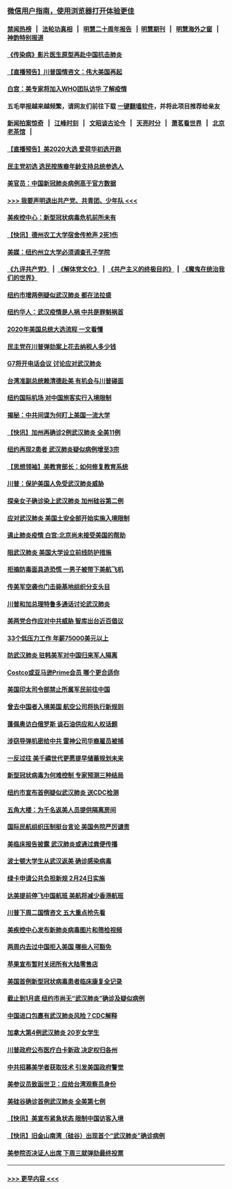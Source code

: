### [微信用户指南，使用浏览器打开体验更佳](https://github.com/gfw-breaker/banned-news1/blob/master/indexes/wechat-guide.md?t=0)
#### [禁闻热榜](热点新闻.md?t=0)  &nbsp;&nbsp;|&nbsp;&nbsp; [法轮功真相](https://github.com/gfw-breaker/truth/blob/master/README.md?t=0) &nbsp;&nbsp;|&nbsp;&nbsp; [明慧二十周年报告](https://github.com/gfw-breaker/mh-reports/blob/master/README.md?t=0) &nbsp;&nbsp;|&nbsp;&nbsp;[明慧期刊](https://github.com/gfw-breaker/mh-qikan) &nbsp;&nbsp;|&nbsp;&nbsp; [明慧海外之窗](https://github.com/gfw-breaker/mh-news/blob/master/README.md?t=0) &nbsp;&nbsp;|&nbsp;&nbsp; [神韵特别报道](https://github.com/gfw-breaker/mh-news/blob/master/shenyun.md?t=0)
#### [《传染病》影片医生原型再赴中国抗击肺炎](../pages/nsc412/n11842626.md?t=02040922) 
#### [【直播预告】川普国情咨文：伟大美国再起](../pages/nsc412/n11842079.md?t=02040922) 
#### [白宫：美专家将加入WHO团队访华 了解疫情](../pages/nsc412/n11842198.md?t=02040922) 
#### 五毛举报越来越频繁，请网友们前往下载 [一键翻墙软件](https://github.com/gfw-breaker/ssr-accounts)，并将此项目推荐给亲友
#### [新闻拍案惊奇](https://github.com/gfw-breaker/banned-news1/blob/master/pages/link4.md) &nbsp;&nbsp;|&nbsp;&nbsp; [江峰时刻](https://github.com/gfw-breaker/banned-news1/blob/master/pages/link4.md) &nbsp;&nbsp;|&nbsp;&nbsp; [文昭谈古论今](https://github.com/gfw-breaker/banned-news1/blob/master/pages/link4.md) &nbsp;&nbsp;|&nbsp;&nbsp; [天亮时分](https://github.com/gfw-breaker/banned-news1/blob/master/pages/link4.md) &nbsp;&nbsp;|&nbsp;&nbsp; [萧茗看世界](https://github.com/gfw-breaker/banned-news1/blob/master/pages/link4.md) &nbsp;&nbsp;|&nbsp;&nbsp; [北京老茶馆](https://github.com/gfw-breaker/banned-news1/blob/master/pages/link4.md) &nbsp;&nbsp;|&nbsp;&nbsp; 
#### [【直播预告】美2020大选 爱荷华初选开跑](../pages/nsc412/n11841820.md?t=02040922) 
#### [民主党初选 选民按族裔年龄支持总统参选人](../pages/nsc412/n11842239.md?t=02040922) 
#### [美官员：中国新冠肺炎病例高于官方数据](../pages/nsc412/n11842452.md?t=02040922) 
#### [>>> 我要声明退出共产党、共青团、少年队 <<<](https://github.com/begood0513/goodnews/blob/master/quit/letter.md) 
#### [美疾控中心：新型冠状病毒危机前所未有](../pages/nsc412/n11842406.md?t=02040922) 
#### [【快讯】德州农工大学宿舍传枪声 2死1伤](../pages/nsc412/n11842279.md?t=02040922) 
#### [美媒：纽约州立大学必须调查孔子学院](../pages/nsc412/n11840637.md?t=02040922) 
#### [《九评共产党》](https://github.com/begood0513/9ping.md/blob/master/README.md) &nbsp;|&nbsp; [《解体党文化》](../../../../jtdwh.md/blob/master/README.md)  &nbsp;|&nbsp; [《共产主义的终极目的》](../../../../gczydzjmd.md/blob/master/README.md) &nbsp;|&nbsp; [《魔鬼在统治我们的世界》](../../../../mgztzwmdsj.md/blob/master/README.md) 
#### [纽约市增两例疑似武汉肺炎 都在法拉盛](../pages/nsc412/n11840625.md?t=02040922) 
#### [纽约华人：武汉疫情是人祸 中共是罪魁祸首](../pages/nsc412/n11840631.md?t=02040922) 
#### [2020年美国总统大选流程 一文看懂](../pages/nsc412/n11842056.md?t=02040922) 
#### [民主党在川普弹劾案上花去纳税人多少钱](../pages/nsc412/n11841941.md?t=02040922) 
#### [G7将开电话会议 讨论应对武汉肺炎](../pages/nsc412/n11841658.md?t=02040922) 
#### [台湾准副总统赖清德赴美 有机会与川普碰面](../pages/nsc412/n11841332.md?t=02040922) 
#### [纽约国际机场  对中国旅客实行入境限制](../pages/nsc412/n11840619.md?t=02040922) 
#### [揭秘：中共间谍为何盯上美国一流大学](../pages/nsc412/n11840270.md?t=02040922) 
#### [【快讯】加州再确诊2例武汉肺炎 全美11例](../pages/nsc412/n11840339.md?t=02040922) 
#### [纽约再现2患者 武汉肺炎疑似病例增至3宗](../pages/nsc412/n11840010.md?t=02040922) 
#### [【思想领袖】美教育部长：如何修复教育系统](../pages/nsc412/n11690865.md?t=02040922) 
#### [川普：保护美国人免受武汉肺炎威胁](../pages/nsc412/n11839718.md?t=02040922) 
#### [探亲女子确诊染上武汉肺炎 加州硅谷第二例](../pages/nsc412/n11839784.md?t=02040922) 
#### [应对武汉肺炎 美国土安全部开始实施入境限制](../pages/nsc412/n11839729.md?t=02040922) 
#### [遏止肺炎疫情 白宫:北京尚未接受美国的帮助](../pages/nsc412/n11839660.md?t=02040922) 
#### [阻武汉肺炎 美国大学设立前线防护措施](../pages/nsc412/n11839479.md?t=02040922) 
#### [拒摘防毒面具造恐慌 一男子被带下美航飞机](../pages/nsc412/n11839455.md?t=02040922) 
#### [传美军空袭也门击毙基地组织分支头目](../pages/nsc412/n11839210.md?t=02040922) 
#### [川普和加总理特鲁多通话讨论武汉肺炎](../pages/nsc412/n11839128.md?t=02040922) 
#### [美两党合作应对中共威胁 智库出台近百倡议](../pages/nsc412/n11838437.md?t=02040922) 
#### [33个低压力工作 年薪75000美元以上](../pages/nsc412/n11834441.md?t=02040922) 
#### [防武汉肺炎 驻韩美军对中国归来军人隔离](../pages/nsc412/n11838970.md?t=02040922) 
#### [Costco或亚马逊Prime会员 哪个更合适你](../pages/nsc412/n11834459.md?t=02040922) 
#### [美国印太司令部禁止所属军民前往中国](../pages/nsc412/n11838418.md?t=02040922) 
#### [曾去中国者入境美国 航空公司将执行新规则](../pages/nsc412/n11838375.md?t=02040922) 
#### [蓬佩奥访白俄罗斯 谈石油供应和人权话题](../pages/nsc412/n11838242.md?t=02040922) 
#### [涉窃导弹机密给中共 雷神公司华裔雇员被捕](../pages/nsc412/n11838129.md?t=02040922) 
#### [一反过往 美千禧世代更愿提早储蓄规划未来](../pages/nsc412/n11837601.md?t=02040922) 
#### [新型冠状病毒为何难控制 专家预测三种结局](../pages/nsc412/n11838002.md?t=02040922) 
#### [纽约市宣布首例疑似武汉肺炎 送CDC检测](../pages/nsc412/n11837852.md?t=02040922) 
#### [五角大楼：为千名返美人员提供隔离房间](../pages/nsc412/n11837831.md?t=02040922) 
#### [国际民航组织压制挺台言论 美国务院严厉谴责](../pages/nsc412/n11837791.md?t=02040922) 
#### [美临床报告披露 武汉肺炎或通过粪便传播](../pages/nsc412/n11837626.md?t=02040922) 
#### [波士顿大学生从武汉返美 确诊感染病毒](../pages/nsc412/n11837580.md?t=02040922) 
#### [绿卡申请公共负担新规 2月24日实施](../pages/nsc412/n11836634.md?t=02040922) 
#### [达美提前停飞中国航班 美航将减少香港航班](../pages/nsc412/n11837649.md?t=02040922) 
#### [川普下周二国情咨文 五大重点抢先看](../pages/nsc412/n11837512.md?t=02040922) 
#### [美疾控中心发布新肺炎病毒图片和筛检视频](../pages/nsc412/n11837491.md?t=02040922) 
#### [两周内去过中国拒入美国 哪些人可豁免](../pages/nsc412/n11837400.md?t=02040922) 
#### [苹果宣布暂时关闭所有大陆零售店](../pages/nsc412/n11837097.md?t=02040922) 
#### [美国首例新型冠状病毒患者临床康复全记录](../pages/nsc412/n11836513.md?t=02040922) 
#### [截止到1月底  纽约市尚无“武汉肺炎”确诊及疑似病例](../pages/nsc412/n11836657.md?t=02040922) 
#### [中国进口包裹有武汉肺炎风险？CDC解释](../pages/nsc412/n11836321.md?t=02040922) 
#### [加拿大第4例武汉肺炎 20岁女学生](../pages/nsc412/n11836537.md?t=02040922) 
#### [川普政府公布医疗白卡新政 决定权归各州](../pages/nsc412/n11836336.md?t=02040922) 
#### [中共招募美学者获取技术 引发美国政府警觉](../pages/nsc412/n11836277.md?t=02040922) 
#### [美参议员致函世卫：应给台湾观察员身份](../pages/nsc412/n11836183.md?t=02040922) 
#### [美硅谷确诊首例武汉肺炎 全美第七例](../pages/nsc412/n11836093.md?t=02040922) 
#### [【快讯】美宣布紧急状态 限制中国访客入境](../pages/nsc412/n11836030.md?t=02040922) 
#### [【快讯】旧金山南湾（硅谷）出现首个“武汉肺炎”确诊病例](../pages/nsc412/n11836084.md?t=02040922) 
#### [美参院否决证人出席 下周三就弹劾最终投票](../pages/nsc412/n11835900.md?t=02040922) 

----
#### [ >>> 更早内容 <<< ](../indexes/nsc412-earlier.md)

